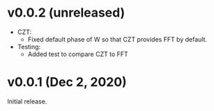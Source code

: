 v0.0.2 (unreleased)
===================

- CZT:
	- Fixed default phase of W so that CZT provides FFT by default.
- Testing:
	- Added test to compare CZT to FFT

v0.0.1 (Dec 2, 2020)
====================

Initial release.
